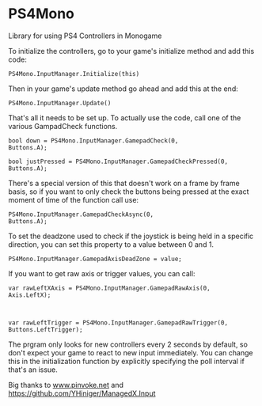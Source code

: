 # PS4Mono
Library for using PS4 Controllers in Monogame

To initialize the controllers, go to your game's initialize method and add this code:

<code>PS4Mono.InputManager.Initialize(this)</code>

Then in your game's update method go ahead and add this at the end:

<code>PS4Mono.InputManager.Update()</code>

That's all it needs to be set up. To actually use the code, call one of the various GampadCheck functions.

<code>bool down = PS4Mono.InputManager.GamepadCheck(0, Buttons.A);</code>

<code>bool justPressed = PS4Mono.InputManager.GamepadCheckPressed(0, Buttons.A);</code>

There's a special version of this that doesn't work on a frame by frame basis, so if you want to only 
check the buttons being pressed at the exact moment of time of the function call use:

<code>PS4Mono.InputManager.GamepadCheckAsync(0, Buttons.A);</code>

To set the deadzone used to check if the joystick is being held in a specific direction,
you can set this property to a value between 0 and 1.

<code>PS4Mono.InputManager.GamepadAxisDeadZone = value;</code>

If you want to get raw axis or trigger values, you can call:

<code>var rawLeftXAxis = PS4Mono.InputManager.GamepadRawAxis(0, Axis.LeftX);

var rawLeftTrigger = PS4Mono.InputManager.GamepadRawTrigger(0, Buttons.LeftTrigger);</code>

The prgram only looks for new controllers every 2 seconds by default, so don't expect your game to react to new input immediately. You can change this in the initialization function by explicitly specifying the poll interval if that's an issue.

Big thanks to www.pinvoke.net and https://github.com/YHiniger/ManagedX.Input
